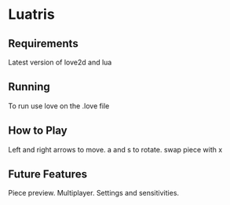 # Luatris

## Requirements
Latest version of love2d and lua

## Running
To run use love on the .love file

## How to Play
Left and right arrows to move.  a and s to rotate. swap piece with x

## Future Features
Piece preview.  Multiplayer.  Settings and sensitivities.
